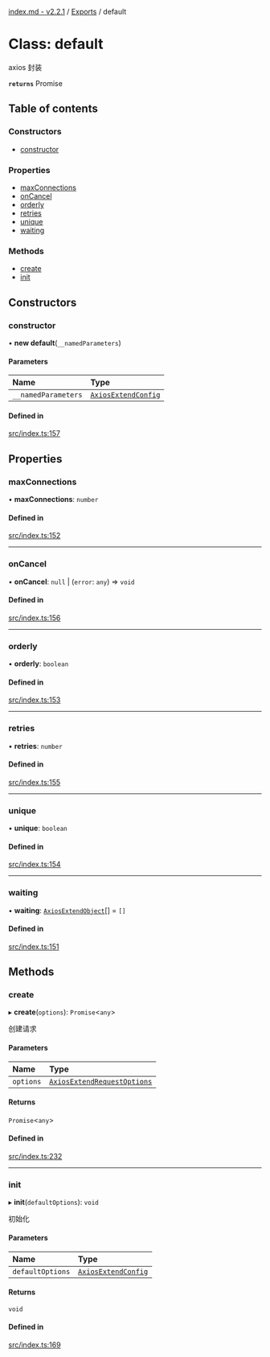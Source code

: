 [index.md - v2.2.1](../README.md) / [Exports](../modules.md) / default

# Class: default

axios 封装

**`returns`** Promise

## Table of contents

### Constructors

-   [constructor](default.md#constructor)

### Properties

-   [maxConnections](default.md#maxconnections)
-   [onCancel](default.md#oncancel)
-   [orderly](default.md#orderly)
-   [retries](default.md#retries)
-   [unique](default.md#unique)
-   [waiting](default.md#waiting)

### Methods

-   [create](default.md#create)
-   [init](default.md#init)

## Constructors

### constructor

• **new default**(`__namedParameters`)

#### Parameters

| Name                | Type                                                      |
| :------------------ | :-------------------------------------------------------- |
| `__namedParameters` | [`AxiosExtendConfig`](../interfaces/AxiosExtendConfig.md) |

#### Defined in

[src/index.ts:157](https://github.com/saqqdy/axios-ex/blob/00ed1c0/src/index.ts#L157)

## Properties

### maxConnections

• **maxConnections**: `number`

#### Defined in

[src/index.ts:152](https://github.com/saqqdy/axios-ex/blob/00ed1c0/src/index.ts#L152)

---

### onCancel

• **onCancel**: `null` \| (`error`: `any`) => `void`

#### Defined in

[src/index.ts:156](https://github.com/saqqdy/axios-ex/blob/00ed1c0/src/index.ts#L156)

---

### orderly

• **orderly**: `boolean`

#### Defined in

[src/index.ts:153](https://github.com/saqqdy/axios-ex/blob/00ed1c0/src/index.ts#L153)

---

### retries

• **retries**: `number`

#### Defined in

[src/index.ts:155](https://github.com/saqqdy/axios-ex/blob/00ed1c0/src/index.ts#L155)

---

### unique

• **unique**: `boolean`

#### Defined in

[src/index.ts:154](https://github.com/saqqdy/axios-ex/blob/00ed1c0/src/index.ts#L154)

---

### waiting

• **waiting**: [`AxiosExtendObject`](../interfaces/AxiosExtendObject.md)[] = `[]`

#### Defined in

[src/index.ts:151](https://github.com/saqqdy/axios-ex/blob/00ed1c0/src/index.ts#L151)

## Methods

### create

▸ **create**(`options`): `Promise`<`any`\>

创建请求

#### Parameters

| Name      | Type                                                                      |
| :-------- | :------------------------------------------------------------------------ |
| `options` | [`AxiosExtendRequestOptions`](../interfaces/AxiosExtendRequestOptions.md) |

#### Returns

`Promise`<`any`\>

#### Defined in

[src/index.ts:232](https://github.com/saqqdy/axios-ex/blob/00ed1c0/src/index.ts#L232)

---

### init

▸ **init**(`defaultOptions`): `void`

初始化

#### Parameters

| Name             | Type                                                      |
| :--------------- | :-------------------------------------------------------- |
| `defaultOptions` | [`AxiosExtendConfig`](../interfaces/AxiosExtendConfig.md) |

#### Returns

`void`

#### Defined in

[src/index.ts:169](https://github.com/saqqdy/axios-ex/blob/00ed1c0/src/index.ts#L169)

